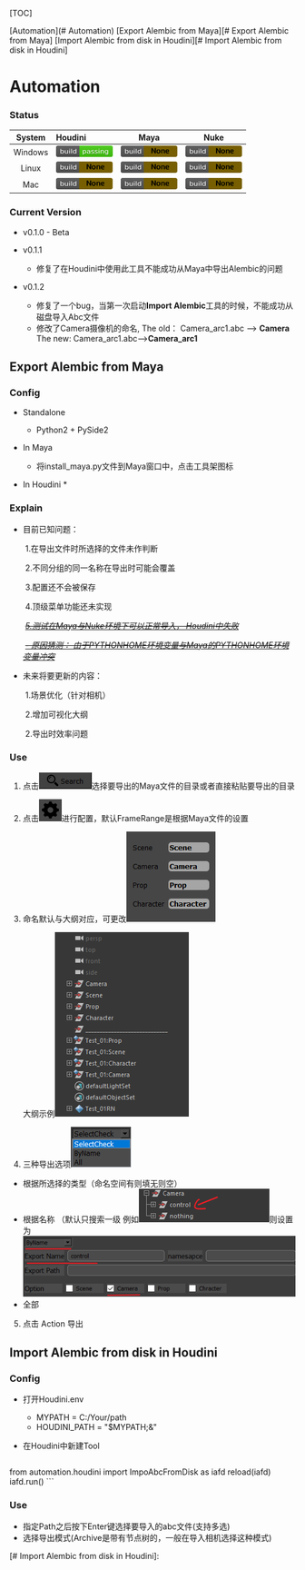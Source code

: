 [TOC]

[Automation](# Automation)
[Export Alembic from Maya][# Export Alembic from Maya]
[Import Alembic from disk in Houdini][# Import Alembic from disk in Houdini]

# Automation

### **Status**

| System  | Houdini                                                      | Maya                                                         | Nuke                                                         |
| :-----: | :----------------------------------------------------------- | ------------------------------------------------------------ | ------------------------------------------------------------ |
| Windows | <img src=".\assets\build_succeed.jpg" alt="Girl in a jacket" style="width:100px;height:20px;"> | <img src=".\assets\build_none_blown.jpg" alt="Girl in a jacket" style="width:100px;height:20px;"> | <img src=".\assets\build_none_blown.jpg" alt="Girl in a jacket" style="width:100px;height:20px;"> |
|  Linux  | <img src=".\assets\build_none_blown.jpg" alt="Girl in a jacket" style="width:100px;height:20px;"> | <img src=".\assets\build_none_blown.jpg" alt="Girl in a jacket" style="width:100px;height:20px;"> | <img src=".\assets\build_none_blown.jpg" alt="Girl in a jacket" style="width:100px;height:20px;"> |
|   Mac   | <img src=".\assets\build_none_blown.jpg" alt="Girl in a jacket" style="width:100px;height:20px;"> | <img src=".\assets\build_none_blown.jpg" alt="Girl in a jacket" style="width:100px;height:20px;"> | <img src=".\assets\build_none_blown.jpg" alt="Girl in a jacket" style="width:100px;height:20px;"> |

### **Current Version**

* v0.1.0   - Beta
* v0.1.1  
  
  * 修复了在Houdini中使用此工具不能成功从Maya中导出Alembic的问题
* v0.1.2
  * 修复了一个bug，当第一次启动**Import Alembic**工具的时候，不能成功从磁盘导入Abc文件
  * 修改了Camera摄像机的命名, The old： Camera_arc1.abc --> **Camera**  The new: Camera_arc1.abc-->**Camera_arc1**


## Export Alembic from Maya

### Config

* Standalone
  * Python2 + PySide2

* In Maya
  - 将install_maya.py文件到Maya窗口中，点击工具架图标

* In Houdini
  * 

### Explain

* 目前已知问题：

  ​		1.在导出文件时所选择的文件未作判断

  ​		2.不同分组的同一名称在导出时可能会覆盖

  ​		3.配置还不会被保存

  ​		4.顶级菜单功能还未实现

  ​		~~*<u>5.测试在Maya与Nuke环境下可以正常导入， Houdini中失败</u>*~~

  ​				~~*<u>- 原因猜测： 由于PYTHONHOME环境变量与Maya的PYTHONHOME环境变量冲突</u>*~~

* 未来将要更新的内容：

  ​		1.场景优化（针对相机）

  ​		2.增加可视化大纲

  ​		2.导出时效率问题

### Use

1. 点击![1563556326501](assets/1563556326501.png)选择要导出的Maya文件的目录或者直接粘贴要导出的目录

2. 点击![1563556302086](assets/1563556302086.png)进行配置，默认FrameRange是根据Maya文件的设置

3. 命名默认与大纲对应，可更改<img src="assets/1563556673220.png" style="width:200px height:200px">

   ​                              大纲示例<img src="assets/1563556572503.png" style="width:100px height:500px">

4. 三种导出选项<img src="assets/1563556854507.png" style="width:100px height:100px">

* 根据所选择的类型（命名空间有则填无则空）
* 根据名称 （默认只搜索一级 例如![1563557290180](assets/1563557290180.png)则设置为![1563557358152](assets/1563557358152.png)
* 全部

5. 点击 Action 导出

## Import Alembic from disk in Houdini

### Config

* 打开Houdini.env
  * MYPATH = C:/Your/path
  * HOUDINI_PATH = "$MYPATH;&"

* 在Houdini中新建Tool

	```python
from automation.houdini import ImpoAbcFromDisk as iafd
reload(iafd)
iafd.run()
	```

### Use

* 指定Path之后按下Enter键选择要导入的abc文件(支持多选)
* 选择导出模式(Archive是带有节点树的，一般在导入相机选择这种模式)

[# Import Alembic from disk in Houdini]: 